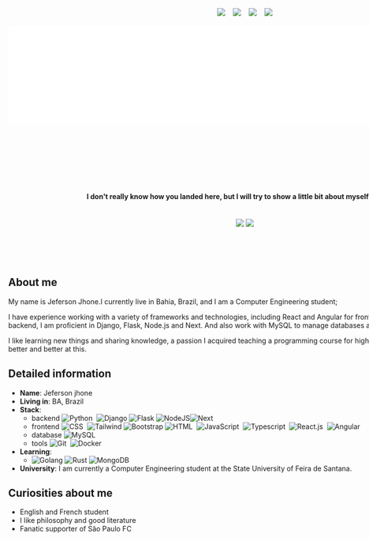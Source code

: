 <div style="width:100vw">

<div align="center" style="display:flex; flex-direction:row;justify-content:center;margin-top:1rem;gap:1rem"> 
    <a href = "mailto:contato.jeferson.jhone@gmail.com"><img src="https://img.shields.io/badge/-Gmail-%23333?style=for-the-badge&logo=gmail&logoColor=white" target="_blank"></a>
    <a href="https://www.linkedin.com/in/jefersonjhone" target="_blank"><img src="https://img.shields.io/badge/-LinkedIn-%230077B5?style=for-the-badge&logo=linkedin&logoColor=white" target="_blank"></a> 
    <a target='_blank' href="https://dev.to/jefersonjhone">
        <img src="https://img.shields.io/badge/dev.to-0A0A0A?style=for-the-badge&logo=dev.to&logoColor=white">
    </a>
    <a target='_blank' href="https://youtube.com/jefersonjhone">
        <img src="https://img.shields.io/badge/YouTube-FF0000?style=for-the-badge&logo=youtube&logoColor=white">
    </a>
</div>
<br>
<img align="center" style="margin-bottom:100px" height=200px width=100% src="https://github.com/jefersonjhone/jefersonjhone/blob/5d6b985f85c4f9ec56c11ffe9258cc8148670f3d/assets/Hi%2C%20I%20am%20Jeferson%20(2).gif" />
<br>
<br>
<div align="center">
<h4>
    I don't really know how you landed here, but I will try to show a little bit about myself for you. ;)
</h4>
<br>
</div>
<div  align="center" style="margin-bottom:100px">
<img width=55% align="center"  src="https://github-readme-streak-stats.herokuapp.com?user=jefersonjhone&theme=radical&mode=weekly" />
<img width=40% align="center" src="https://github-readme-stats-five-wine-79.vercel.app/api/top-langs/?username=jefersonjhone&show_icons=true&theme=radical&layout=compact" />
</div>
 




## About me
My name is Jeferson Jhone.I currently live in Bahia, Brazil, and I am a Computer Engineering student;

I have experience working with a variety of frameworks and technologies, including React and Angular for front-end development. On the backend, I am proficient in Django, Flask, Node.js and Next.
And also work with MySQL to manage databases and I'm studying mongoDB.

I like learning new things and sharing knowledge, a passion I acquired teaching a programming course for high school students, and I want to get better and better at this.

## Detailed information

* **Name**: Jeferson jhone
* **Living in**: BA, Brazil
* **Stack**:  
    - backend
        ![Python](https://img.shields.io/badge/Python-14354C?style=for-the-badge&logo=python&logoColor=white)&nbsp;
        ![Django](https://img.shields.io/badge/django-%23092E20.svg?style=for-the-badge&logo=django&logoColor=white)
        ![Flask](https://img.shields.io/badge/flask-%23000.svg?style=for-the-badge&logo=flask&logoColor=white)
        ![NodeJS](https://img.shields.io/badge/node.js-6DA55F?style=for-the-badge&logo=node.js&logoColor=white)![Next](https://img.shields.io/badge/next%20js-000000?style=for-the-badge&logo=nextdotjs&logoColor=white)&nbsp;
    - frontend
        ![CSS](https://img.shields.io/badge/CSS3-1572B6?style=for-the-badge&logo=css3&logoColor=white)&nbsp;
        ![Tailwind](https://img.shields.io/badge/tailwindcss-%2338B2AC.svg?style=for-the-badge&logo=tailwind-css&logoColor=white)
        ![Bootstrap](https://img.shields.io/badge/-boostrap-0D1117?style=for-the-badge&logo=bootstrap&labelColor=0D1117)
        ![HTML](https://img.shields.io/badge/HTML5-E34F26?style=for-the-badge&logo=html5&logoColor=white)&nbsp;
        ![JavaScript](https://img.shields.io/badge/JavaScript-F7DF1E?style=for-the-badge&logo=javascript&logoColor=black)&nbsp;
        ![Typescript](https://img.shields.io/badge/TypeScript-007ACC?style=for-the-badge&logo=typescript&logoColor=white)&nbsp;
        ![React.js](https://img.shields.io/badge/React-20232A?style=for-the-badge&logo=react&logoColor=61DAFB)&nbsp;
        ![Angular](https://img.shields.io/badge/Angular-DD0031?style=for-the-badge&logo=angular&logoColor=white)
    - database ![MySQL](https://img.shields.io/badge/MySQL-005C84?style=for-the-badge&logo=mysql&logoColor=white)&nbsp;
    - tools ![Git](https://img.shields.io/badge/GIT-E44C30?style=for-the-badge&logo=git&logoColor=white)&nbsp;
    ![Docker](https://img.shields.io/badge/docker-%230db7ed.svg?style=for-the-badge&logo=docker&logoColor=white)
* **Learning**:
    - ![Golang](https://img.shields.io/badge/Go-00ADD8?style=for-the-badge&logo=go&logoColor=white)
    ![Rust](https://img.shields.io/badge/rust-%23000000.svg?style=for-the-badge&logo=rust&logoColor=white)
    ![MongoDB](https://img.shields.io/badge/MongoDB-%234ea94b.svg?style=for-the-badge&logo=mongodb&logoColor=white)
* **University**: I am currently a Computer Engineering student at the State University of Feira de Santana.

## Curiosities about me
* English and French student 
* I like philosophy and good literature
* Fanatic supporter of São Paulo FC

